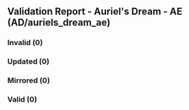 ## Validation Report - Auriel's Dream - AE (AD/auriels_dream_ae)


### Invalid (0)
### Updated (0)
### Mirrored (0)
### Valid (0)
